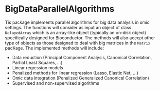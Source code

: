 # BigDataParallelAlgorithms

Tis package implements parallel algorithms for big data analysis in omic settings. The functions will consider as input an object of class `DelayedArray` which is an array-like object (typically an on-disk object) specifically designed for Bioconductor. The methods will also accept other type of objects as those designed to deal with big matrices in the `Matrix` pacKage. The implemented methods will include:

- Data reduction (Principal Component Analysis, Canonical Correlation, Partial Least Squares, ...)
- Linear regression models
- Penalized methods for linear regression (Lasso, Elastic Net, ...)
- Omic data integration (Penalized Generalized Canonical Correlation)
- Supervised and non-supervised algorithms


